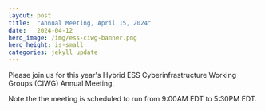 ```yaml
---
layout: post
title:  "Annual Meeting, April 15, 2024"
date:   2024-04-12
hero_image: /img/ess-ciwg-banner.png
hero_height: is-small
categories: jekyll update
---
```


Please join us for this year's Hybrid ESS Cyberinfrastructure Working Groups (CIWG) Annual Meeting.

Note the the meeting is scheduled to run from 9:00AM EDT to 5:30PM EDT.